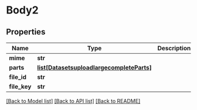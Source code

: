 # Body2

## Properties
Name | Type | Description | Notes
------------ | ------------- | ------------- | -------------
**mime** | **str** |  | [optional] 
**parts** | [**list[DatasetsuploadlargecompleteParts]**](DatasetsuploadlargecompleteParts.md) |  | [optional] 
**file_id** | **str** |  | [optional] 
**file_key** | **str** |  | [optional] 

[[Back to Model list]](../README.md#documentation-for-models) [[Back to API list]](../README.md#documentation-for-api-endpoints) [[Back to README]](../README.md)

